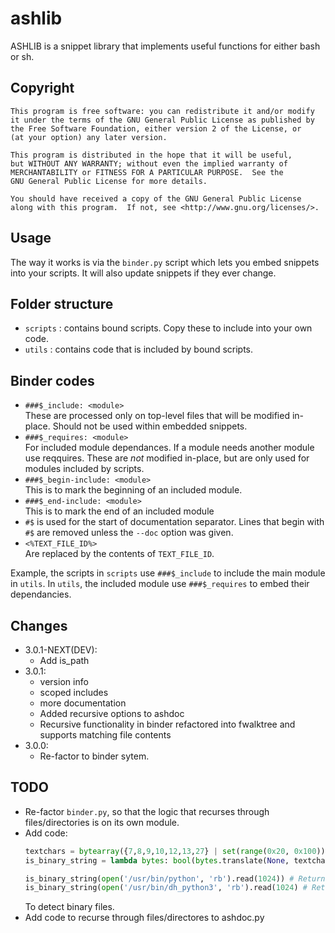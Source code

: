 # ashlib


ASHLIB is a snippet library that implements useful functions for either
bash or sh.

## Copyright

    This program is free software: you can redistribute it and/or modify
    it under the terms of the GNU General Public License as published by
    the Free Software Foundation, either version 2 of the License, or
    (at your option) any later version.

    This program is distributed in the hope that it will be useful,
    but WITHOUT ANY WARRANTY; without even the implied warranty of
    MERCHANTABILITY or FITNESS FOR A PARTICULAR PURPOSE.  See the
    GNU General Public License for more details.

    You should have received a copy of the GNU General Public License
    along with this program.  If not, see <http://www.gnu.org/licenses/>.

## Usage

The way it works is via the `binder.py` script which lets you
embed snippets into your scripts.  It will also update
snippets if they ever change.

## Folder structure

- `scripts` : contains bound scripts.  Copy these to include into your
  own code.
- `utils` : contains code that is included by bound scripts.

## Binder codes

- `###$_include: <module>` \
  These are processed only on top-level files that will be modified
  in-place.  Should not be used within embedded snippets.
- `###$_requires: <module>` \
  For included module dependances.  If a module needs another module
  use reqquires.  These are *not* modified in-place, but are only
  used for modules included by scripts.
- `###$_begin-include: <module>` \
  This is to mark the beginning of an included module.
- `###$_end-include: <module>` \
  This is to mark the end of an included module
- `#$` is used for the start of documentation separator.
  Lines that begin with `#$` are removed unless the `--doc` option was given.
- `<%TEXT_FILE_ID%>` \
  Are replaced by the contents of `TEXT_FILE_ID`.


Example, the scripts in `scripts` use `###$_include` to include the
main module in `utils`.  In `utils`, the included module use
`###$_requires` to embed their dependancies.

## Changes

- 3.0.1-NEXT(DEV):
  - Add is_path
- 3.0.1:
  - version info
  - scoped includes
  - more documentation
  - Added recursive options to ashdoc
  - Recursive functionality in binder refactored into fwalktree
    and supports matching file contents
- 3.0.0:
  - Re-factor to binder sytem.

## TODO

- Re-factor `binder.py`, so that the logic that recurses through
  files/directories is on its own module.
- Add code:
  ```python
  textchars = bytearray({7,8,9,10,12,13,27} | set(range(0x20, 0x100)) - {0x7f})
  is_binary_string = lambda bytes: bool(bytes.translate(None, textchars))

  is_binary_string(open('/usr/bin/python', 'rb').read(1024)) # Returns True
  is_binary_string(open('/usr/bin/dh_python3', 'rb').read(1024) # Returns False
  ```
  To detect binary files.
- Add code to recurse through files/directores to ashdoc.py

